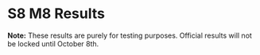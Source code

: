 # S8 M8 Results

**Note:** These results are purely for testing purposes. Official results will not be locked until October 8th.

